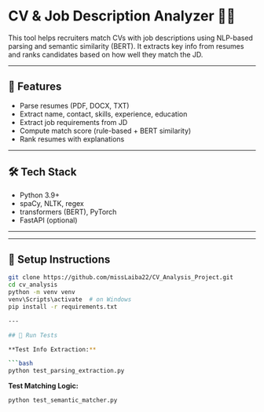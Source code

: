 # CV & Job Description Analyzer 🧠📄

This tool helps recruiters match CVs with job descriptions using NLP-based parsing and semantic similarity (BERT). It extracts key info from resumes and ranks candidates based on how well they match the JD.

---

## 🔧 Features

- Parse resumes (PDF, DOCX, TXT)
- Extract name, contact, skills, experience, education
- Extract job requirements from JD
- Compute match score (rule-based + BERT similarity)
- Rank resumes with explanations

---

## 🛠 Tech Stack

- Python 3.9+
- spaCy, NLTK, regex
- transformers (BERT), PyTorch
- FastAPI (optional)

---
---

## 🚀 Setup Instructions

```bash
git clone https://github.com/missLaiba22/CV_Analysis_Project.git
cd cv_analysis
python -m venv venv
venv\Scripts\activate  # on Windows
pip install -r requirements.txt

---

## 🧪 Run Tests

**Test Info Extraction:**

```bash
python test_parsing_extraction.py
```

**Test Matching Logic:**

```bash
python test_semantic_matcher.py
```



